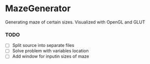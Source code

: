 # MazeGenerator
Generating maze of certain sizes. Visualized with OpenGL and GLUT

### TODO
* [ ] Split source into separate files 
* [ ] Solve problem with variables location
* [ ] Add window for inputin sizes of maze
